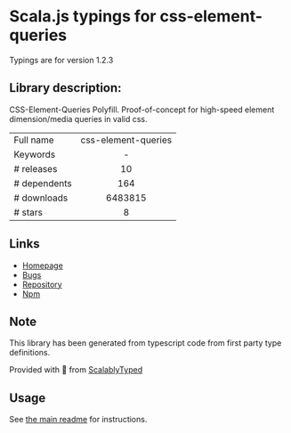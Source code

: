 
# Scala.js typings for css-element-queries

Typings are for version 1.2.3

## Library description:
CSS-Element-Queries Polyfill. Proof-of-concept for high-speed element dimension/media queries in valid css.

|                    |                 |
| ------------------ | :-------------: |
| Full name          | css-element-queries |
| Keywords           | - |
| # releases         | 10 |
| # dependents       | 164 |
| # downloads        | 6483815 |
| # stars            | 8 |

## Links
- [Homepage](https://github.com/marcj/css-element-queries)
- [Bugs](https://github.com/marcj/css-element-queries/issues)
- [Repository](https://github.com/marcj/css-element-queries)
- [Npm](https://www.npmjs.com/package/css-element-queries)
    


## Note
This library has been generated from typescript code from first party type definitions.

Provided with :purple_heart: from [ScalablyTyped](https://github.com/oyvindberg/ScalablyTyped)

## Usage
See [the main readme](../../readme.md) for instructions.


